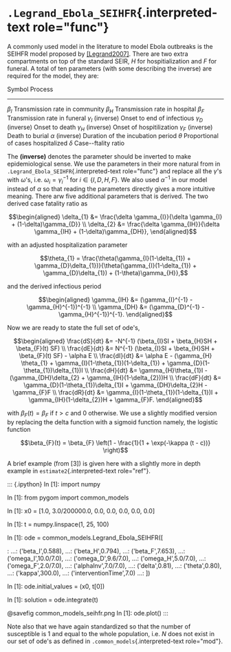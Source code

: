 # `.Legrand_Ebola_SEIHFR`{.interpreted-text role="func"}

A commonly used model in the literature to model Ebola outbreaks is the
SEIHFR model proposed by [\[Legrand2007\]](). There are two extra
compartments on top of the standard SEIR, $H$ for hospitialization and
$F$ for funeral. A total of ten parameters (with some describing the
inverse) are required for the model, they are:

  Symbol         Process
  -------------- ---------------------------------------------
  $\beta_{I}$    Transmission rate in community
  $\beta_{H}$    Transmission rate in hospital
  $\beta_{F}$    Transmission rate in funeral
  $\gamma_{I}$   (inverse) Onset to end of infectious
  $\gamma_{D}$   (inverse) Onset to death
  $\gamma_{H}$   (inverse) Onset of hospitilization
  $\gamma_{F}$   (inverse) Death to burial
  $\alpha$       (inverse) Duration of the incubation period
  $\theta$       Proportional of cases hospitalized
  $\delta$       Case\--ftality ratio

The **(inverse)** denotes the parameter should be inverted to make
epidemiological sense. We use the parameters in their more natural from
in `.Legrand_Ebola_SEIHFR`{.interpreted-text role="func"} and replace
all the $\gamma$\'s with $\omega$\'s, i.e.
$\omega_{i} = \gamma_{i}^{-1}$ for $i \in \{I,D,H,F\}$. We also used
$\alpha^{-1}$ in our model instead of $\alpha$ so that reading the
parameters directly gives a more intuitive meaning. There arw five
additional parameters that is derived. The two derived case fatality
ratio as

$$\begin{aligned}
\delta_{1} &= \frac{\delta \gamma_{I}}{\delta \gamma_{I} + (1-\delta)\gamma_{D}} \\
\delta_{2} &= \frac{\delta \gamma_{IH}}{\delta \gamma_{IH} + (1-\delta)\gamma_{DH}},
\end{aligned}$$

with an adjusted hospitalization parameter

$$\theta_{1} = \frac{\theta(\gamma_{I}(1-\delta_{1}) + \gamma_{D}\delta_{1})}{\theta(\gamma_{I}(1-\delta_{1}) + \gamma_{D}\delta_{1}) + (1-\theta)\gamma_{H}},$$

and the derived infectious period

$$\begin{aligned}
\gamma_{IH} &= (\gamma_{I}^{-1} - \gamma_{H}^{-1})^{-1} \\
\gamma_{DH} &= (\gamma_{D}^{-1} - \gamma_{H}^{-1})^{-1}.
\end{aligned}$$

Now we are ready to state the full set of ode\'s,

$$\begin{aligned}
\frac{dS}{dt} &= -N^{-1} (\beta_{I}SI + \beta_{H}SH + \beta_{F}(t) SF) \\
\frac{dE}{dt} &= N^{-1} (\beta_{I}SI + \beta_{H}SH + \beta_{F}(t) SF) - \alpha E \\
\frac{dI}{dt} &= \alpha E - (\gamma_{H} \theta_{1} + \gamma_{I}(1-\theta_{1})(1-\delta_{1}) + \gamma_{D}(1-\theta_{1})\delta_{1})I \\
\frac{dH}{dt} &= \gamma_{H}\theta_{1}I - (\gamma_{DH}\delta_{2} + \gamma_{IH}(1-\delta_{2}))H \\
\frac{dF}{dt} &= \gamma_{D}(1-\theta_{1})\delta_{1}I + \gamma_{DH}\delta_{2}H - \gamma_{F}F \\
\frac{dR}{dt} &= \gamma_{I}(1-\theta_{1})(1-\delta_{1})I + \gamma_{IH}(1-\delta_{2})H + \gamma_{F}F.
\end{aligned}$$

with $\beta_{F}(t) = \beta_{F}$ if $t > c$ and $0$ otherwise. We use a
slightly modified version by replacing the delta function with a sigmoid
function namely, the logistic function

$$\beta_{F}(t) = \beta_{F} \left(1 - \frac{1}{1 + \exp(-\kappa (t - c))} \right)$$

A brief example (from \[3\]) is given here with a slightly more in depth
example in `estimate2`{.interpreted-text role="ref"}.

::: {.ipython}
In \[1\]: import numpy

In \[1\]: from pygom import common_models

In \[1\]: x0 = \[1.0, 3.0/200000.0, 0.0, 0.0, 0.0, 0.0, 0.0\]

In \[1\]: t = numpy.linspace(1, 25, 100)

In \[1\]: ode = common_models.Legrand_Ebola_SEIHFR(\[

:   \...: (\'beta_I\',0.588), \...: (\'beta_H\',0.794), \...:
    (\'beta_F\',7.653), \...: (\'omega_I\',10.0/7.0), \...:
    (\'omega_D\',9.6/7.0), \...: (\'omega_H\',5.0/7.0), \...:
    (\'omega_F\',2.0/7.0), \...: (\'alphaInv\',7.0/7.0), \...:
    (\'delta\',0.81), \...: (\'theta\',0.80), \...: (\'kappa\',300.0),
    \...: (\'interventionTime\',7.0) \...: \])

In \[1\]: ode.initial_values = (x0, t\[0\])

In \[1\]: solution = ode.integrate(t)

\@savefig common_models_seihfr.png In \[1\]: ode.plot()
:::

Note also that we have again standardized so that the number of
susceptible is 1 and equal to the whole population, i.e. $N$ does not
exist in our set of ode\'s as defined in
`.common_models`{.interpreted-text role="mod"}.
